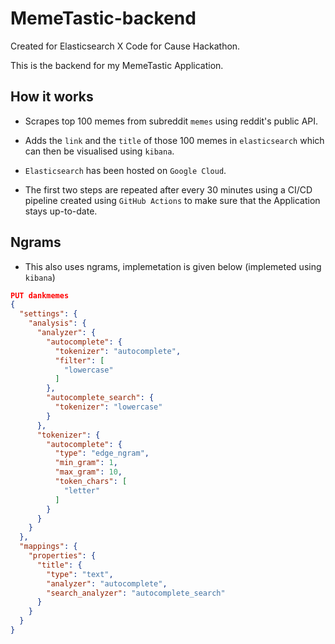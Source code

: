 # MemeTastic-backend

<!-- ![MemeTastic](https://github.com/Saransh-cpp/MemeTastic-backend/actions/workflows/node.js.yml/badge.svg?branch=master) -->

Created for Elasticsearch X Code for Cause Hackathon.

This is the backend for my MemeTastic Application.

## How it works

- Scrapes top 100 memes from subreddit `memes` using reddit's public API.

- Adds the `link` and the `title` of those 100 memes in `elasticsearch` which can then be visualised using `kibana`.

- `Elasticsearch` has been hosted on `Google Cloud`.

- The first two steps are repeated after every 30 minutes using a CI/CD pipeline created using `GitHub Actions` to make sure that the Application stays up-to-date.

## Ngrams

- This also uses ngrams, implemetation is given below (implemeted using `kibana`)

```JSON
PUT dankmemes
{
  "settings": {
    "analysis": {
      "analyzer": {
        "autocomplete": {
          "tokenizer": "autocomplete",
          "filter": [
            "lowercase"
          ]
        },
        "autocomplete_search": {
          "tokenizer": "lowercase"
        }
      },
      "tokenizer": {
        "autocomplete": {
          "type": "edge_ngram",
          "min_gram": 1,
          "max_gram": 10,
          "token_chars": [
            "letter"
          ]
        }
      }
    }
  },
  "mappings": {
    "properties": {
      "title": {
        "type": "text",
        "analyzer": "autocomplete",
        "search_analyzer": "autocomplete_search"
      }
    }
  }
}
```
